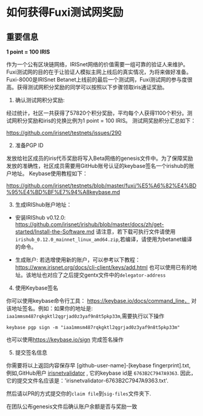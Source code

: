 # 如何获得Fuxi测试网奖励

## 重要信息

**1 point = 100 IRIS** 

作为一个公有区块链网络，IRISnet网络的价值需要一组可靠的验证人来维护。Fuxi测试网的目的在于让验证人模拟主网上线后的真实情况，为将来做好准备。
Fuxi-8000是IRISnet Betanet上线前的最后一个测试网，Fuxi测试网的参与度很高。获得测试网积分奖励的同学可以按照以下步骤领取iris通证奖励。

1. 确认测试网积分奖励:

经过统计，社区一共获得了57820个积分奖励，平均每个人获得1100个积分。测试网积分奖励和iris的兑换比例为1 point = 100 IRIS。
测试网奖励积分汇总如下：

https://github.com/irisnet/testnets/issues/290

2. 准备PGP ID

发放给社区成员的iris代币奖励将写入Beta网络的genesis文件中。为了保障奖励发放的准确性，社区成员需要用GitHub账号认证的keybase签名一个irishub的账户地址。
Keybase使用教程如下： 

https://github.com/irisnet/testnets/blob/master/fuxi/%E5%A6%82%E4%BD%95%E4%BD%BF%E7%94%A8keybase.md

3. 生成IRIShub账户地址：

* 安装IRIShub v0.12.0: https://github.com/irisnet/irishub/blob/master/docs/zh/get-started/Install-the-Software.md
请注意，若下载可执行文件请使用`irishub_0.12.0_mainnet_linux_amd64.zip`,若编译，请使用为betanet编译的命令。

* 生成账户: 若选增使用新的账户，可以参考以下教程：https://www.irisnet.org/docs/cli-client/keys/add.html
也可以使用已有的地址。该地址也对应了之后提交gentx文件中的`delegator-address` 


4. 使用Keybase签名

你可以使用keybase命令行工具： https://keybase.io/docs/command_line，
对该地址签名。例如：如果你的地址是: `iaa1mmsm487rqkgktl2qgrjad0z3yaf9n8t5pkp33m`,需要执行以下操作
```
keybase pgp sign -m "iaa1mmsm487rqkgktl2qgrjad0z3yaf9n8t5pkp33m"
```
也可以使用<https://keybase.io/sign> 完成签名操作


5. 提交签名信息

你需要将以上返回内容保存早 [github-user-name]-[keybase fingerprint].txt, 
例如,GitHub用户 [irisnetvalidator](https://github.com/irisnetvalidator) , 它的keybase id是 `6763B2C7947A9363`.
因此，它的提交文件名应该是：'irisnetvalidator-6763B2C7947A9363.txt'.

然后请以PR的方式提交你的`claim file`到`sig-files`文件夹下.

在团队公布genesis文件后确认账户余额是否与奖励一致